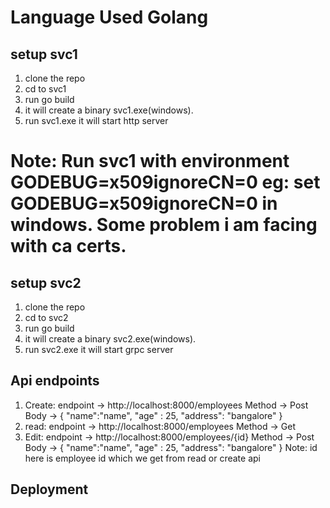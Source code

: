 # Language Used Golang
## setup svc1
1. clone the repo
2. cd to svc1
3. run go build
4. it will create a binary svc1.exe(windows).
5. run svc1.exe it will start http server

# Note: Run svc1 with environment GODEBUG=x509ignoreCN=0 eg: set GODEBUG=x509ignoreCN=0 in windows. Some problem i am facing with ca certs. 
## setup svc2 
1. clone the repo
2. cd to svc2
3. run go build
4. it will create a binary svc2.exe(windows).
5. run svc2.exe it will start grpc server

## Api endpoints
1. Create:
   endpoint -> http://localhost:8000/employees
	 Method -> Post
	 Body ->
	 {
    "name":"name",
    "age" : 25,
    "address": "bangalore"
		}
2. read:
   endpoint -> http://localhost:8000/employees
	 Method -> Get
3. Edit:
   endpoint -> http://localhost:8000/employees/{id}
	 Method -> Post
	 Body ->
	 {
    "name":"name",
    "age" : 25,
    "address": "bangalore"
		}
		Note: id here is employee id which we get from read or create api
		
## Deployment
